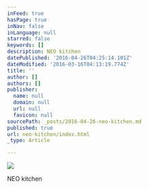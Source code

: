 ```yaml
---
inFeed: true
hasPage: true
inNav: false
inLanguage: null
starred: false
keywords: []
description: NEO kitchen
datePublished: '2016-04-26T04:25:14.101Z'
dateModified: '2016-03-16T04:13:19.774Z'
title: ''
author: []
authors: []
publisher:
  name: null
  domain: null
  url: null
  favicon: null
sourcePath: _posts/2016-04-26-neo-kitchen.md
published: true
url: neo-kitchen/index.html
_type: Article

---
```

![](https://the-grid-user-content.s3-us-west-2.amazonaws.com/7d91e5b1-647d-4463-8ad8-2c968cb030c0.jpg)

NEO kitchen